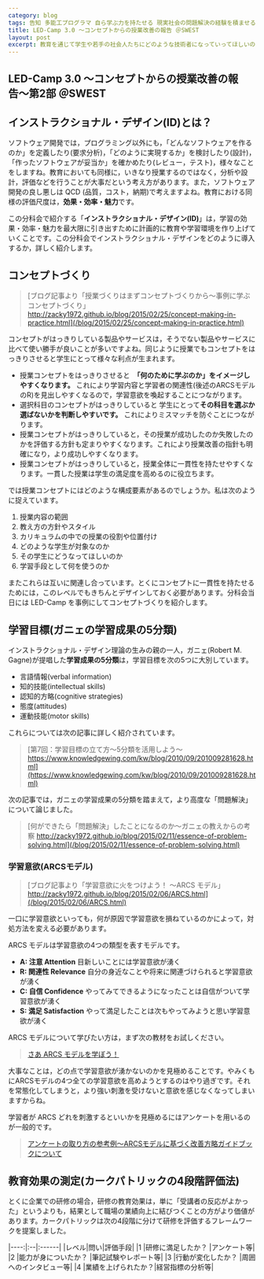 ```yaml
---
category: blog
tags: 告知 多能工プログラマ 自ら学ぶ力を持たせる 現実社会の問題解決の経験を積ませる
title: LED-Camp 3.0 〜コンセプトからの授業改善の報告 ＠SWEST
layout: post
excerpt: 教育を通じて学生や若手の社会人たちにどのような技術者になっていってほしいのか。若き大学教員たちがその問いを考え抜いて，合宿型初級者向け組込みソフトウェア開発教育プログラム LED-Camp をデザインして改善した顛末を報告します。
---
```

## LED-Camp 3.0 〜コンセプトからの授業改善の報告〜第2部 ＠SWEST

## インストラクショナル・デザイン(ID)とは？

ソフトウェア開発では，プログラミング以外にも，「どんなソフトウェアを作るのか」を定義したり(要求分析)，「どのように実現するか」を検討したり(設計)，「作ったソフトウェアが妥当か」を確かめたり(レビュー，テスト)，様々なことをしますね。教育においても同様に，いきなり授業するのではなく，分析や設計，評価などを行うことが大事だという考え方があります。また，ソフトウェア開発の良し悪しは QCD (品質，コスト，納期)で考えますよね。教育における同様の評価尺度は，**効果・効率・魅力**です。

この分科会で紹介する「**インストラクショナル・デザイン(ID)**」は，学習の効果・効率・魅力を最大限に引き出すために計画的に教育や学習環境を作り上げていくことです。この分科会でインストラクショナル・デザインをどのように導入するか，詳しく紹介します。

## コンセプトづくり

> [ブログ記事より「授業づくりはまずコンセプトづくりから〜事例に学ぶコンセプトづくり」http://zacky1972.github.io/blog/2015/02/25/concept-making-in-practice.html](/blog/2015/02/25/concept-making-in-practice.html)

コンセプトがはっきりしている製品やサービスは，そうでない製品やサービスに比べて使い勝手が良いことが多いですよね。同じように授業でもコンセプトをはっきりさせると学生にとって様々な利点が生まれます。

* 授業コンセプトをはっきりさせると　**「何のために学ぶのか」をイメージしやすくなります。** これにより学習内容と学習者の関連性(後述のARCSモデルのR)を見出しやすくなるので，学習意欲を喚起することにつながります。
* 選択科目のコンセプトがはっきりしていると 学生にとって**その科目を選ぶか選ばないかを判断しやすいです。** これによりミスマッチを防ぐことにつながります。
* 授業コンセプトがはっきりしていると，その授業が成功したのか失敗したのかを評価する方針も定まりやすくなります。これにより授業改善の指針も明確になり，より成功しやすくなります。
* 授業コンセプトがはっきりしていると，授業全体に一貫性を持たせやすくなります。一貫した授業は学生の満足度を高めるのに役立ちます。

では授業コンセプトにはどのような構成要素があるのでしょうか。私は次のように捉えています。

1. 授業内容の範囲
2. 教え方の方針やスタイル
3. カリキュラムの中での授業の役割や位置付け
4. どのような学生が対象なのか
5. その学生にどうなってほしいのか
6. 学習手段として何を使うのか

またこれらは互いに関連し合っています。とくにコンセプトに一貫性を持たせるためには，このレベルでもきちんとデザインしておく必要があります。分科会当日には LED-Camp を事例にしてコンセプトづくりを紹介します。

## 学習目標(ガニェの学習成果の5分類)

インストラクショナル・デザイン理論の生みの親の一人，ガニェ(Robert M. Gagne)が提唱した**学習成果の5分類**は，学習目標を次の5つに大別しています。

* 言語情報(verbal information)
* 知的技能(intellectual skills)
* 認知的方略(cognitive strategies)
* 態度(attitudes)
* 運動技能(motor skills)

これらについては次の記事に詳しく紹介されています。

> [第7回：学習目標の立て方～5分類を活用しよう～ https://www.knowledgewing.com/kw/blog/2010/09/201009281628.html](https://www.knowledgewing.com/kw/blog/2010/09/201009281628.html)

次の記事では，ガニェの学習成果の5分類を踏まえて，より高度な「問題解決」について論じました。

> [何ができたら「問題解決」したことになるのか〜ガニェの教えからの考察 http://zacky1972.github.io/blog/2015/02/11/essence-of-problem-solving.html](/blog/2015/02/11/essence-of-problem-solving.html)

### 学習意欲(ARCSモデル)

> [ブログ記事より「学習意欲に火をつけよう！ 〜ARCS モデル」http://zacky1972.github.io/blog/2015/02/06/ARCS.html](/blog/2015/02/06/ARCS.html)

一口に学習意欲といっても，何が原因で学習意欲を損ねているのかによって，対処方法を変える必要があります。 

ARCS モデルは学習意欲の4つの類型を表すモデルです。 

* **A: 注意 Attention** 目新しいことには学習意欲が湧く
* **R: 関連性 Relevance** 自分の身近なことや将来に関連づけられると学習意欲が湧く
* **C: 自信 Confidence** やってみてできるようになったことは自信がついて学習意欲が湧く
* **S: 満足 Satisfaction** やって満足したことは次もやってみようと思い学習意欲が湧く

ARCS モデルについて学びたい方は，まず次の教材をお試しください。

> [さあ ARCS モデルを学ぼう！](http://www.edutech.tohoku-gakuin.ac.jp/edu/arcs/kyouzai/entrance.html) 


大事なことは，どの点で学習意欲が湧かないのかを見極めることです。やみくもにARCSモデルの4つ全ての学習意欲を高めようとするのはやり過ぎです。それを常態化してしまうと，より強い刺激を受けないと意欲を感じなくなってしまいますからね。 

学習者が ARCS どれを刺激するといいかを見極めるにはアンケートを用いるのが一般的です。

> [アンケートの取り方の参考例〜ARCSモデルに基づく改善方略ガイドブックについて](http://www2.gsis.kumamoto-u.ac.jp/arcsguidebook/) 

## 教育効果の測定(カークパトリックの4段階評価法)

とくに企業での研修の場合，研修の教育効果は，単に「受講者の反応がよかった」というよりも，結果として職場の業績向上に結びつくことの方がより価値があります。カークパトリックは次の4段階に分けて研修を評価するフレームワークを提案しました。

|----:|:--|:------|
|レベル|問い|評価手段|
|1 |研修に満足したか？  |アンケート等|
|2 |能力が身についたか？ |筆記試験やレポート等|
|3 |行動が変化したか？  |周囲へのインタビュー等|
|4 |業績を上げられたか？|経営指標の分析等|

